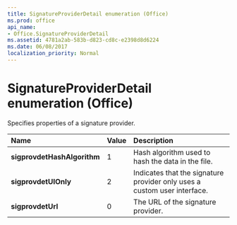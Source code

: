 ```yaml
---
title: SignatureProviderDetail enumeration (Office)
ms.prod: office
api_name:
- Office.SignatureProviderDetail
ms.assetid: 4781a2ab-583b-d823-cd8c-e2398d8d6224
ms.date: 06/08/2017
localization_priority: Normal
---
```



# SignatureProviderDetail enumeration (Office)

Specifies properties of a signature provider.



|Name|Value|Description|
|:-----|:-----|:-----|
|**sigprovdetHashAlgorithm**|1|Hash algorithm used to hash the data in the file.|
|**sigprovdetUIOnly**|2|Indicates that the signature provider only uses a custom user interface.|
|**sigprovdetUrl**|0|The URL of the signature provider.|

